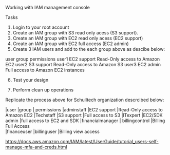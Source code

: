 Working with IAM management console

Tasks

1. Login to your root account
2. Create an IAM group with S3 read only acess (S3 support).
3. Create an IAM group with EC2 read only acess (EC2 support)
4. Create an IAM group with EC2 full access (EC2 admin)
5. Create 3 IAM users and add to the each group above as descibe below:


user      group          permissions
user1     EC2 support     Read-Only access to Amazon EC2
user2     S3 support      Read-Only access to Amazon S3
user3     EC2 admin       Full access to Amazon EC2 instances

6. Test your design

7. Perform clean up operations


Replicate the process above for  Schulltech organization descrcibed below:


|user               |group                | permissions
|adminstaff         |EC2 support          |Read-Only access to Amazon EC2
|Techstaff          |S3 support           |Full access to S3
|ITexpert           |EC2/SDK admin        |full access to EC2 and SDK
|financialmanager   | billingcontrol      |Billing Full Access  
|financeuser        |billinguser          |Billing view access



https://docs.aws.amazon.com/IAM/latest/UserGuide/tutorial_users-self-manage-mfa-and-creds.html



